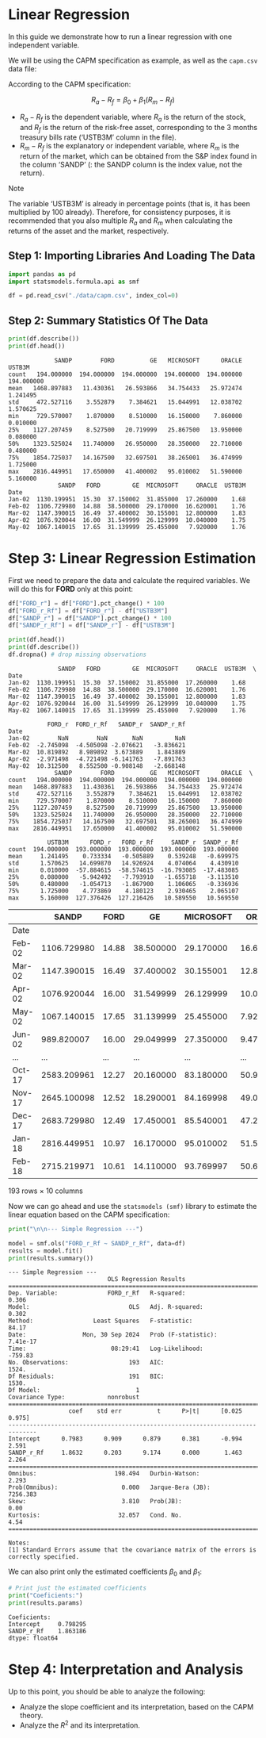 # Linear Regression

In this guide we demonstrate how to run a linear regression with one
independent variable.

We will be using the CAPM specification as example, as well as the
`capm.csv` data file:

According to the CAPM specification:

$$R_a - R_f = \beta_0 + \beta_1(R_m - R_f)$$

- $R_a - R_f$ is the dependent variable, where $R_a$ is the return of
  the stock, and $R_f$ is the return of the risk-free asset,
  corresponding to the 3 months treasury bills rate (‘USTB3M’ column in
  the file).
- $R_m - R_f$ is the explanatory or independent variable, where $R_m$ is
  the return of the market, which can be obtained from the S&P index
  found in the column ‘SANDP’ (: the SANDP column is the index value,
  not the return).

> [!note]
> The variable ‘USTB3M’ is already in percentage points (that is, it
  has been multiplied by 100 already). Therefore, for consistency
  purposes, it is recommended that you also multiple $R_a$ and $R_m$
  when calculating the returns of the asset and the market,
  respectively.

## Step 1: Importing Libraries And Loading The Data

``` python
import pandas as pd
import statsmodels.formula.api as smf

df = pd.read_csv("./data/capm.csv", index_col=0)
```

## Step 2: Summary Statistics Of The Data

``` python
print(df.describe())
print(df.head())
```

                 SANDP        FORD          GE   MICROSOFT      ORACLE      USTB3M
    count   194.000000  194.000000  194.000000  194.000000  194.000000  194.000000
    mean   1468.897883   11.430361   26.593866   34.754433   25.972474    1.241495
    std     472.527116    3.552879    7.384621   15.044991   12.038702    1.570625
    min     729.570007    1.870000    8.510000   16.150000    7.860000    0.010000
    25%    1127.207459    8.527500   20.719999   25.867500   13.950000    0.080000
    50%    1323.525024   11.740000   26.950000   28.350000   22.710000    0.480000
    75%    1854.725037   14.167500   32.697501   38.265001   36.474999    1.725000
    max    2816.449951   17.650000   41.400002   95.010002   51.590000    5.160000
                  SANDP   FORD         GE  MICROSOFT     ORACLE  USTB3M
    Date                                                               
    Jan-02  1130.199951  15.30  37.150002  31.855000  17.260000    1.68
    Feb-02  1106.729980  14.88  38.500000  29.170000  16.620001    1.76
    Mar-02  1147.390015  16.49  37.400002  30.155001  12.800000    1.83
    Apr-02  1076.920044  16.00  31.549999  26.129999  10.040000    1.75
    May-02  1067.140015  17.65  31.139999  25.455000   7.920000    1.76

# Step 3: Linear Regression Estimation

First we need to prepare the data and calculate the required variables.
We will do this for **FORD** only at this point:

``` python
df["FORD_r"] = df["FORD"].pct_change() * 100
df["FORD_r_Rf"] = df["FORD_r"] - df["USTB3M"]
df["SANDP_r"] = df["SANDP"].pct_change() * 100
df["SANDP_r_Rf"] = df["SANDP_r"] - df["USTB3M"]

print(df.head())
print(df.describe())
df.dropna() # drop missing observations
```

                  SANDP   FORD         GE  MICROSOFT     ORACLE  USTB3M  \
    Date                                                                  
    Jan-02  1130.199951  15.30  37.150002  31.855000  17.260000    1.68   
    Feb-02  1106.729980  14.88  38.500000  29.170000  16.620001    1.76   
    Mar-02  1147.390015  16.49  37.400002  30.155001  12.800000    1.83   
    Apr-02  1076.920044  16.00  31.549999  26.129999  10.040000    1.75   
    May-02  1067.140015  17.65  31.139999  25.455000   7.920000    1.76   

               FORD_r  FORD_r_Rf   SANDP_r  SANDP_r_Rf  
    Date                                                
    Jan-02        NaN        NaN       NaN         NaN  
    Feb-02  -2.745098  -4.505098 -2.076621   -3.836621  
    Mar-02  10.819892   8.989892  3.673889    1.843889  
    Apr-02  -2.971498  -4.721498 -6.141763   -7.891763  
    May-02  10.312500   8.552500 -0.908148   -2.668148  
                 SANDP        FORD          GE   MICROSOFT      ORACLE  \
    count   194.000000  194.000000  194.000000  194.000000  194.000000   
    mean   1468.897883   11.430361   26.593866   34.754433   25.972474   
    std     472.527116    3.552879    7.384621   15.044991   12.038702   
    min     729.570007    1.870000    8.510000   16.150000    7.860000   
    25%    1127.207459    8.527500   20.719999   25.867500   13.950000   
    50%    1323.525024   11.740000   26.950000   28.350000   22.710000   
    75%    1854.725037   14.167500   32.697501   38.265001   36.474999   
    max    2816.449951   17.650000   41.400002   95.010002   51.590000   

               USTB3M      FORD_r   FORD_r_Rf     SANDP_r  SANDP_r_Rf  
    count  194.000000  193.000000  193.000000  193.000000  193.000000  
    mean     1.241495    0.733334   -0.505889    0.539248   -0.699975  
    std      1.570625   14.699870   14.926924    4.074064    4.430910  
    min      0.010000  -57.884615  -58.574615  -16.793085  -17.483085  
    25%      0.080000   -5.942492   -7.793910   -1.655718   -3.113510  
    50%      0.480000   -1.054713   -1.867900    1.106065   -0.336936  
    75%      1.725000    4.773869    4.180123    2.930465    2.065107  
    max      5.160000  127.376426  127.216426   10.589550   10.569550  

<div>
<style scoped>
    .dataframe tbody tr th:only-of-type {
        vertical-align: middle;
    }
&#10;    .dataframe tbody tr th {
        vertical-align: top;
    }
&#10;    .dataframe thead th {
        text-align: right;
    }
</style>

|        | SANDP       | FORD  | GE        | MICROSOFT | ORACLE    | USTB3M | FORD_r     | FORD_r_Rf  | SANDP_r   | SANDP_r_Rf |
|--------|-------------|-------|-----------|-----------|-----------|--------|------------|------------|-----------|------------|
| Date   |             |       |           |           |           |        |            |            |           |            |
| Feb-02 | 1106.729980 | 14.88 | 38.500000 | 29.170000 | 16.620001 | 1.76   | -2.745098  | -4.505098  | -2.076621 | -3.836621  |
| Mar-02 | 1147.390015 | 16.49 | 37.400002 | 30.155001 | 12.800000 | 1.83   | 10.819892  | 8.989892   | 3.673889  | 1.843889   |
| Apr-02 | 1076.920044 | 16.00 | 31.549999 | 26.129999 | 10.040000 | 1.75   | -2.971498  | -4.721498  | -6.141763 | -7.891763  |
| May-02 | 1067.140015 | 17.65 | 31.139999 | 25.455000 | 7.920000  | 1.76   | 10.312500  | 8.552500   | -0.908148 | -2.668148  |
| Jun-02 | 989.820007  | 16.00 | 29.049999 | 27.350000 | 9.470000  | 1.73   | -9.348442  | -11.078442 | -7.245535 | -8.975535  |
| ...    | ...         | ...   | ...       | ...       | ...       | ...    | ...        | ...        | ...       | ...        |
| Oct-17 | 2583.209961 | 12.27 | 20.160000 | 83.180000 | 50.900002 | 1.09   | 2.506266   | 1.416266   | 2.459544  | 1.369544   |
| Nov-17 | 2645.100098 | 12.52 | 18.290001 | 84.169998 | 49.060001 | 1.25   | 2.037490   | 0.787490   | 2.395862  | 1.145862   |
| Dec-17 | 2683.729980 | 12.49 | 17.450001 | 85.540001 | 47.279999 | 1.34   | -0.239617  | -1.579617  | 1.460432  | 0.120432   |
| Jan-18 | 2816.449951 | 10.97 | 16.170000 | 95.010002 | 51.590000 | 1.43   | -12.169736 | -13.599736 | 4.945355  | 3.515355   |
| Feb-18 | 2715.219971 | 10.61 | 14.110000 | 93.769997 | 50.669998 | 1.59   | -3.281677  | -4.871677  | -3.594240 | -5.184240  |

<p>193 rows × 10 columns</p>
</div>

Now we can go ahead and use the `statsmodels (smf)` library to estimate
the linear equation based on the CAPM specification:

``` python
print("\n\n--- Simple Regression ---")

model = smf.ols("FORD_r_Rf ~ SANDP_r_Rf", data=df)
results = model.fit()
print(results.summary())
```



    --- Simple Regression ---
                                OLS Regression Results                            
    ==============================================================================
    Dep. Variable:              FORD_r_Rf   R-squared:                       0.306
    Model:                            OLS   Adj. R-squared:                  0.302
    Method:                 Least Squares   F-statistic:                     84.17
    Date:                Mon, 30 Sep 2024   Prob (F-statistic):           7.41e-17
    Time:                        08:29:41   Log-Likelihood:                -759.83
    No. Observations:                 193   AIC:                             1524.
    Df Residuals:                     191   BIC:                             1530.
    Df Model:                           1                                         
    Covariance Type:            nonrobust                                         
    ==============================================================================
                     coef    std err          t      P>|t|      [0.025      0.975]
    ------------------------------------------------------------------------------
    Intercept      0.7983      0.909      0.879      0.381      -0.994       2.591
    SANDP_r_Rf     1.8632      0.203      9.174      0.000       1.463       2.264
    ==============================================================================
    Omnibus:                      198.494   Durbin-Watson:                   2.293
    Prob(Omnibus):                  0.000   Jarque-Bera (JB):             7256.383
    Skew:                           3.810   Prob(JB):                         0.00
    Kurtosis:                      32.057   Cond. No.                         4.54
    ==============================================================================

    Notes:
    [1] Standard Errors assume that the covariance matrix of the errors is correctly specified.

We can also print only the estimated coefficients $\beta_0$ and
$\beta_1$:

``` python
# Print just the estimated coefficients
print("Coeficients:")
print(results.params)
```

    Coeficients:
    Intercept     0.798295
    SANDP_r_Rf    1.863186
    dtype: float64

# Step 4: Interpretation and Analysis

Up to this point, you should be able to analyze the following:

- Analyze the slope coefficient and its interpretation, based on the
  CAPM theory.
- Analyze the $R^2$ and its interpretation.
